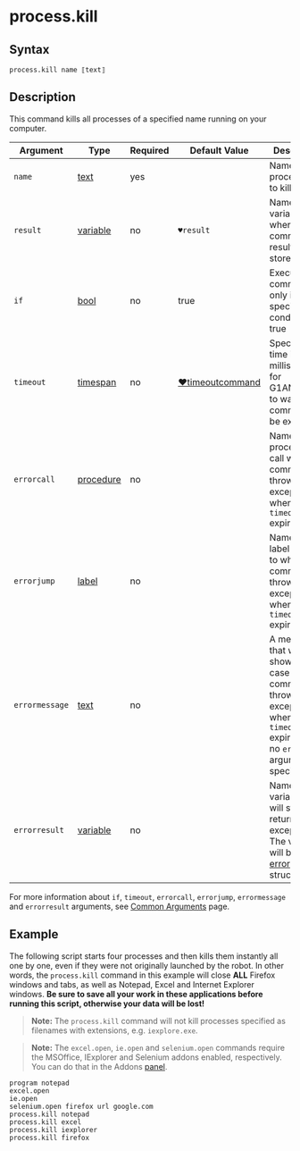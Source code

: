 # process.kill

## Syntax

```G1ANT
process.kill name ⟦text⟧
```

## Description

This command kills all processes of a specified name running on your computer.

| Argument | Type | Required | Default Value | Description |
| -------- | ---- | -------- | ------------- | ----------- |
|`name`| [text](../../G1ANT.Language/Structures/TextStructure.md) | yes |  | Name of a process(es) to kill |
| `result`       | [variable](../../G1ANT.Language/Structures/VariableStructure.md) | no       | `♥result`                                                   | Name of a variable where the command's result will be stored |
| `if`           | [bool](../../G1ANT.Language/Structures/BooleanStructure.md) | no       | true                                                        | Executes the command only if a specified condition is true   |
| `timeout`      | [timespan](../../G1ANT.Language/Structures/TimeSpanStructure.md) | no       | [♥timeoutcommand](../Variables/TimeoutCommandVariable.md) | Specifies time in milliseconds for G1ANT.Robot to wait for the command to be executed |
| `errorcall`    | [procedure](../../G1ANT.Language/Structures/ProcedureStructure.md) | no       |                                                             | Name of a procedure to call when the command throws an exception or when a given `timeout` expires |
| `errorjump`    | [label](../../G1ANT.Language/Structures/LabelStructure.md) | no       |                                                             | Name of the label to jump to when the command throws an exception or when a given `timeout` expires |
| `errormessage` | [text](../../G1ANT.Language/Structures/TextStructure.md) | no       |                                                             | A message that will be shown in case the command throws an exception or when a given `timeout` expires, and no `errorjump` argument is specified |
| `errorresult`  | [variable](../../G1ANT.Language/Structures/VariableStructure.md) | no       |                                                             | Name of a variable that will store the returned exception. The variable will be of [error](../../G1ANT.Language/Structures/ErrorStructure.md) structure  |

For more information about `if`, `timeout`, `errorcall`, `errorjump`, `errormessage` and `errorresult` arguments, see [Common Arguments](../../../appendices/common-arguments.md) page.

## Example

The following script starts four processes and then kills them instantly all one by one, even if they were not originally launched by the robot. In other words, the `process.kill` command in this example will close **ALL** Firefox windows and tabs, as well as Notepad, Excel and Internet Explorer windows. **Be sure to save all your work in these applications before running this script, otherwise your data will be lost!**

>**Note:** The `process.kill` command will not kill processes specified as filenames with extensions, e.g. `iexplore.exe`.

> **Note:** The `excel.open`, `ie.open` and `selenium.open` commands require the MSOffice, IExplorer and Selenium addons enabled, respectively. You can do that in the Addons [panel](../../../g1ant.robot-window/panels.md).

```G1ANT
program notepad
excel.open
ie.open
selenium.open firefox url google.com
process.kill notepad
process.kill excel
process.kill iexplorer
process.kill firefox
```
